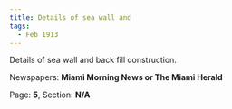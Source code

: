 ```yaml
---  
title: Details of sea wall and  
tags:  
  - Feb 1913  
---  
```

  
Details of sea wall and back fill construction.  
  
Newspapers: **Miami Morning News or The Miami Herald**  
  
Page: **5**, Section: **N/A** 
